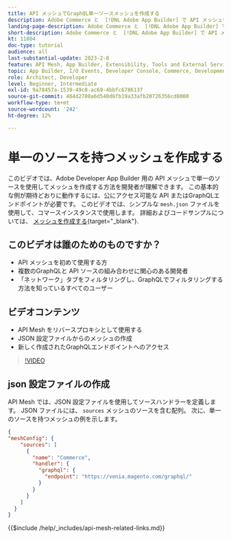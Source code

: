 ```yaml
---
title: API メッシュでGraphQL単一ソースメッシュを作成する
description: Adobe Commerce と  [!DNL Adobe App Builder] で API メッシュを使用する方法について説明します。1 つのソースを持つメッシュの作成について説明します。
landing-page-description: Adobe Commerce と  [!DNL Adobe App Builder] で API メッシュを使用する方法について説明します。1 つのソースを持つメッシュの作成について説明します。
short-description: Adobe Commerce と  [!DNL Adobe App Builder] で API メッシュを使用する方法について説明します。1 つのソースを持つメッシュの作成について説明します。
kt: 11804
doc-type: tutorial
audience: all
last-substantial-update: 2023-2-8
feature: API Mesh, App Builder, Extensibility, Tools and External Services, Backend Development
topic: App Builder, I/O Events, Developer Console, Commerce, Development, Integrations
role: Architect, Developer
level: Beginner, Intermediate
exl-id: 9a78457a-1539-49c0-ac69-4bbfc6786137
source-git-commit: 404d2708a6d540d6fb19a33afb20726356cd8000
workflow-type: tm+mt
source-wordcount: '242'
ht-degree: 12%

---
```


# 単一のソースを持つメッシュを作成する

このビデオでは、Adobe Developer App Builder 用の API メッシュで単一のソースを使用してメッシュを作成する方法を開発者が理解できます。 この基本的な例が期待どおりに動作するには、公にアクセス可能な API またはGraphQLエンドポイントが必要です。 このビデオでは、シンプルな `mesh.json` ファイルを使用して、コマースインスタンスで使用します。 詳細およびコードサンプルについては、 [メッシュを作成する](https://developer.adobe.com/graphql-mesh-gateway/gateway/create-mesh/#create-a-mesh-1){target="_blank"}.

## このビデオは誰のためのものですか？

* API メッシュを初めて使用する方
* 複数のGraphQLと API ソースの組み合わせに関心のある開発者
* 「ネットワーク」タブをフィルタリングし、GraphQLでフィルタリングする方法を知っているすべてのユーザー

## ビデオコンテンツ

* API Mesh をリバースプロキシとして使用する
* JSON 設定ファイルからのメッシュの作成
* 新しく作成されたGraphQLエンドポイントへのアクセス

>[!VIDEO](https://video.tv.adobe.com/v/3414124?quality=12&learn=on)

## json 設定ファイルの作成

API Mesh では、JSON 設定ファイルを使用してソースハンドラーを定義します。 JSON ファイルには、 `sources` メッシュのソースを含む配列。 次に、単一のソースを持つメッシュの例を示します。

```json
{
"meshConfig": {
    "sources": [
      {
        "name": "Commerce",
        "handler": {
          "graphql": {
            "endpoint": "https://venia.magento.com/graphql/"
          }
        }
      }
    ]
  }
}
```

{{$include /help/_includes/api-mesh-related-links.md}}
